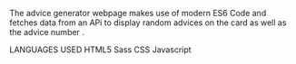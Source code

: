 The advice generator webpage makes use of modern ES6 Code and fetches data from an APi to display random advices on the card as well as the advice number .

LANGUAGES USED 
HTML5 
Sass
CSS 
Javascript 